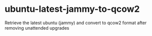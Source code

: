 # ubuntu-latest-jammy-to-qcow2
Retrieve the latest ubuntu (jammy) and convert to qcow2 format after removing unattended upgrades
